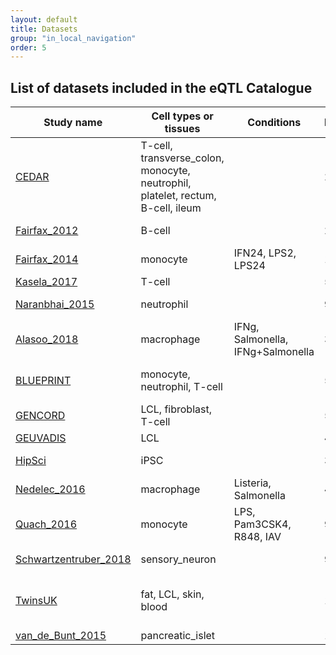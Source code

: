 ```yaml
---
layout: default
title: Datasets
group: "in_local_navigation"
order: 5
---
```



## List of datasets included in the eQTL Catalogue


| Study name | Cell types or tissues | Conditions | Donors | Samples | Expression Atlas | Raw expression data | Raw genotype data | Type |
|---|---|---|---|---|---|---|---|---|
[CEDAR](http://dx.doi.org/10.1038/s41467-018-04365-8) | T-cell, transverse_colon, monocyte, neutrophil, platelet, rectum, B-cell, ileum | | 2388 | 322 | | [E-MTAB-6667](https://www.ebi.ac.uk/arrayexpress/experiments/E-MTAB-6667) | [E-MTAB-6666](https://www.ebi.ac.uk/arrayexpress/experiments/E-MTAB-6666) | microarray
[Fairfax_2012](http://dx.doi.org/10.1038/ng.2205) | B-cell | | 282 | 282 | | [E-MTAB-945](https://www.ebi.ac.uk/arrayexpress/experiments/E-MTAB-945) | [EGAD00010000144](https://www.ebi.ac.uk/ega/datasets/EGAD00010000144); [EGAD00010000520](https://www.ebi.ac.uk/ega/datasets/EGAD00010000520) | microarray
[Fairfax_2014](http://dx.doi.org/10.1126/science.1246949) | monocyte | IFN24, LPS2, LPS24 | 1372 | 424 | | [E-MTAB-2232](https://www.ebi.ac.uk/arrayexpress/experiments/E-MTAB-2232) | [EGAD00010000144](https://www.ebi.ac.uk/ega/datasets/EGAD00010000144); [EGAD00010000520](https://www.ebi.ac.uk/ega/datasets/EGAD00010000520) | microarray
[Kasela_2017](http://dx.doi.org/10.1371/journal.pgen.1006643) | T-cell | | 553 | 297 | | [GSE78840](https://www.ncbi.nlm.nih.gov/geo/query/acc.cgi?acc=GSE78840) | Not deposited | microarray
[Naranbhai_2015](http://dx.doi.org/10.1038/ncomms8545) | neutrophil | | 93 | 93 | | [E-MTAB-3536](https://www.ebi.ac.uk/arrayexpress/experiments/E-MTAB-3536) | [EGAD00010000144](https://www.ebi.ac.uk/ega/datasets/EGAD00010000144); [EGAD00010000520](https://www.ebi.ac.uk/ega/datasets/EGAD00010000520) | microarray
[Alasoo_2018](http://dx.doi.org/10.1038/s41588-018-0046-7) | macrophage | IFNg, Salmonella, IFNg+Salmonella | 336 | 84 | | [EGAD00001003204](https://www.ebi.ac.uk/ega/datasets/EGAD00001003204); [PRJEB18997](https://www.ebi.ac.uk/ena/data/view/PRJEB18997) | [EGAD00010001147](https://www.ebi.ac.uk/ega/datasets/EGAD00010001147); [PRJEB11752](https://www.ebi.ac.uk/ena/data/view/PRJEB11752) | RNA-seq
[BLUEPRINT](https://doi.org/10.1016/j.cell.2016.10.026) | monocyte, neutrophil, T-cell | | 554 | 197 | | [EGAD00001002671](https://www.ebi.ac.uk/ega/datasets/EGAD00001002671); [EGAD00001002674](https://www.ebi.ac.uk/ega/datasets/EGAD00001002674); [EGAD00001002675](https://www.ebi.ac.uk/ega/datasets/EGAD00001002675) | [EGAD00001002663](https://www.ebi.ac.uk/ega/datasets/EGAD00001002663) | RNA-seq
[GENCORD](https://doi.org/10.7554/eLife.00523) | LCL, fibroblast, T-cell | | 560 | 195 | | [EGAD00001000425](https://www.ebi.ac.uk/ega/datasets/EGAD00001000425) | [EGAD00001000428](https://www.ebi.ac.uk/ega/datasets/EGAD00001000428) | RNA-seq
[GEUVADIS](https://doi.org/10.1038/nature12531) | LCL | | 445 | 445 | | [E-GEUV-1](https://www.ebi.ac.uk/arrayexpress/experiments/E-GEUV-1) | 1000 Genomes | RNA-seq
[HipSci](https://doi.org/10.1038/nature22403) | iPSC | | 322 | 322 | [E-MTAB-4748](https://www.ebi.ac.uk/gxa/experiments/E-MTAB-4748) | [EGAD00001003529](https://www.ebi.ac.uk/ega/datasets/EGAD00001003529); [PRJEB7388](https://www.ebi.ac.uk/ena/data/view/PRJEB7388) | [EGAD00010001147](https://www.ebi.ac.uk/ega/datasets/EGAD00010001147); [PRJEB11752](https://www.ebi.ac.uk/ena/data/view/PRJEB11752) | RNA-seq
[Nedelec_2016](http://dx.doi.org/10.1016/j.cell.2016.09.025) | macrophage | Listeria, Salmonella | 493 | 168 | | [GSE81046](https://www.ncbi.nlm.nih.gov/geo/query/acc.cgi?acc=GSE81046) | Not deposited | RNA-seq
[Quach_2016](http://dx.doi.org/10.1016/j.cell.2016.09.024) | monocyte | LPS, Pam3CSK4, R848, IAV | 969 | 200 | | [EGAD00001002714](https://www.ebi.ac.uk/ega/datasets/EGAD00001002714) | [EGAD00010001131](https://www.ebi.ac.uk/ega/datasets/EGAD00010001131) | RNA-seq
[Schwartzentruber_2018](http://dx.doi.org/10.1038/s41588-017-0005-8) | sensory_neuron | | 98 | 98 | | [EGAD00001003145](https://www.ebi.ac.uk/ega/datasets/EGAD00001003145); [PRJEB18630](https://www.ebi.ac.uk/ena/data/view/PRJEB18630) | [EGAD00010001147](https://www.ebi.ac.uk/ega/datasets/EGAD00010001147); [PRJEB11752](https://www.ebi.ac.uk/ena/data/view/PRJEB11752) | RNA-seq
[TwinsUK](http://dx.doi.org/10.1038/ng.3162) | fat, LCL, skin, blood | | 1364 | 433 | | [EGAD00001001086](https://www.ebi.ac.uk/ega/datasets/EGAD00001001086); [EGAD00001001087](https://www.ebi.ac.uk/ega/datasets/EGAD00001001087); [EGAD00001001088](https://www.ebi.ac.uk/ega/datasets/EGAD00001001088); [EGAD00001001089](https://www.ebi.ac.uk/ega/datasets/EGAD00001001089) | Not deposited | RNA-seq
[van_de_Bunt_2015](https://doi.org/10.1371/journal.pgen.1005694) | pancreatic_islet | | 117 | 117 | | [EGAD00001001601](https://www.ebi.ac.uk/ega/datasets/EGAD00001001601) | [EGAD00001001601](https://www.ebi.ac.uk/ega/datasets/EGAD00001001601) | RNA-seq

[^1]: induced pluripotent stem cells

<!--stackedit_data:
eyJoaXN0b3J5IjpbLTI2OTIyMzEzMSwxODc2MDA5NDkyLC0xOD
c3MjU2ODU4LDE4Mjk2MjUxNTJdfQ==
-->